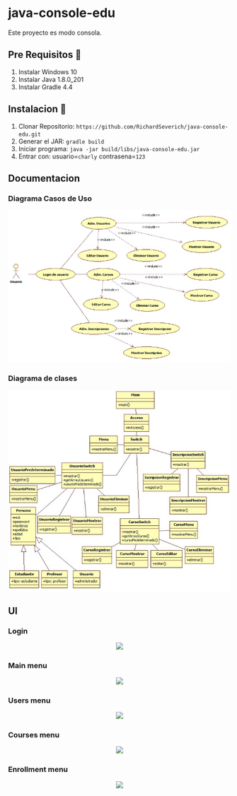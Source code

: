 # java-console-edu

Este proyecto es modo consola.

## Pre Requisitos 🚀

1. Instalar Windows 10
2. Instalar Java 1.8.0_201
3. Instalar Gradle 4.4

## Instalacion 🔧

1. Clonar Repositorio: `https://github.com/RichardSeverich/java-console-edu.git`
2. Generar el JAR: `gradle build`
3. Iniciar programa: `java -jar build/libs/java-console-edu.jar`
4. Entrar con: usuario=`charly` contrasena=`123`

## Documentacion

### Diagrama Casos de Uso

<p align="center">
  <img src="documentacion/diagrama-de-casos-de-uso.jpg">
</p>

### Diagrama de clases

<p align="center">
  <img src="documentacion/diagrama-clases.jpg">
</p>

## UI

### Login

<p align="center">
  <img src="documentation/ui-login.jpg">
</p>

### Main menu

<p align="center">
  <img src="documentation/main-menu.jpg">
</p>

### Users menu

<p align="center">
  <img src="documentation/users-menu.jpg">
</p>

### Courses menu

<p align="center">
  <img src="documentation/courses-menu.jpg">
</p>

### Enrollment menu

<p align="center">
  <img src="documentation/enrollment-menu.jpg">
</p>

